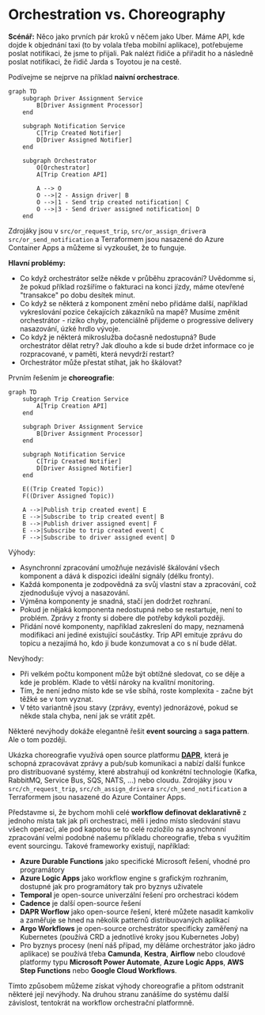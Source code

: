 # Orchestration vs. Choreography
**Scénář:** Něco jako prvních pár kroků v něčem jako Uber. Máme API, kde dojde k objednání taxi (to by volala třeba mobilní aplikace), potřebujeme poslat notifikaci, že jsme to přijali. Pak nalézt řidiče a přiřadit ho a následně poslat notifikaci, že řidič Jarda s Toyotou je na cestě.

Podívejme se nejprve na příklad **naivní orchestrace**.

```mermaid
graph TD
    subgraph Driver Assignment Service
        B[Driver Assignment Processor]
    end

    subgraph Notification Service
        C[Trip Created Notifier]
        D[Driver Assigned Notifier]
    end

    subgraph Orchestrator
        O[Orchestrator]
        A[Trip Creation API]

        A --> O
        O -->|2 - Assign driver| B
        O -->|1 - Send trip created notification| C
        O -->|3 - Send driver assigned notification| D
    end
```

Zdrojáky jsou v ```src/or_request_trip```, ```src/or_assign_driver```a ```src/or_send_notification``` a Terraformem jsou nasazené do Azure Container Apps a můžeme si vyzkoušet, že to funguje.

**Hlavní problémy:**
- Co když orchestrátor selže někde v průběhu zpracování? Uvědomme si, že pokud příklad rozšíříme o fakturaci na konci jízdy, máme otevřené "transakce" po dobu desítek minut.
- Co když se některá z komponent změní nebo přidáme další, například vykreslování pozice čekajících zákazníků na mapě? Musíme změnit orchestrátor - riziko chyby, potenciálně přijdeme o progressive delivery nasazování, úzké hrdlo vývoje.
- Co když je některá mikroslužba dočasně nedostupná? Bude orchestrátor dělat retry? Jak dlouho a kde si bude držet informace co je rozpracované, v paměti, která nevydrží restart?
- Orchestrátor může přestat stíhat, jak ho škálovat?

Prvním řešením je **choreografie**:

```mermaid
graph TD
    subgraph Trip Creation Service
        A[Trip Creation API]
    end

    subgraph Driver Assignment Service
        B[Driver Assignment Processor]
    end

    subgraph Notification Service
        C[Trip Created Notifier]
        D[Driver Assigned Notifier]
    end

    E((Trip Created Topic))
    F((Driver Assigned Topic))

    A -->|Publish trip created event| E
    E -->|Subscribe to trip created event| B
    B -->|Publish driver assigned event| F
    E -->|Subscribe to trip created event| C
    F -->|Subscribe to driver assigned event| D
```

Výhody:
- Asynchronní zpracování umožňuje nezávislé škálování všech komponent a dává k dispozici ideální signály (délku fronty).
- Každá komponenta je zodpovědná za svůj vlastní stav a zpracování, což zjednodušuje vývoj a nasazování.
- Výměna komponenty je snadná, stačí jen dodržet rozhraní.
- Pokud je nějaká komponenta nedostupná nebo se restartuje, není to problém. Zprávy z fronty si dobere dle potřeby kdykoli později.
- Přidání nové komponenty, například zakreslení do mapy, neznamená modifikaci ani jediné existující součástky. Trip API emituje zprávu do topicu a nezajímá ho, kdo ji bude konzumovat a co s ní bude dělat.

Nevýhody:
- Při velkém počtu komponent může být obtížné sledovat, co se děje a kde je problém. Klade to větší nároky na kvalitní monitoring.
- Tím, že není jedno místo kde se vše sbíhá, roste komplexita - začne být těžké se v tom vyznat.
- V této variantně jsou stavy (zprávy, eventy) jednorázové, pokud se někde stala chyba, není jak se vrátit zpět.

Některé nevýhody dokáže elegantně řešit **event sourcing** a **saga pattern**. Ale o tom později.

Ukázka choreografie využívá open source platformu [**DAPR**](https://dapr.io/), která je schopná zpracovávat zprávy a pub/sub komunikaci a nabízí další funkce pro distribuované systémy, které abstrahují od konkrétní technologie (Kafka, RabbitMQ, Service Bus, SQS, NATS, ...) nebo cloudu. Zdrojáky jsou v ```src/ch_request_trip```, ```src/ch_assign_driver```a ```src/ch_send_notification``` a Terraformem jsou nasazené do Azure Container Apps.

Představme si, že bychom mohli celé **workflow definovat deklarativně** z jednoho místa tak jak při orchestraci, měli i jedno místo sledování stavu všech operací, ale pod kapotou se to celé rozložilo na asynchronní zpracování velmi podobné našemu příkladu choreografie, třeba s využitím event sourcingu. Takové frameworky existují, například:
- **Azure Durable Functions** jako specifické Microsoft řešení, vhodné pro programátory
- **Azure Logic Apps** jako workflow engine s grafickým rozhraním, dostupné jak pro programátory tak pro byznys uživatele
- **Temporal** je open-source univerzální řešení pro orchestraci kódem
- **Cadence** je další open-source řešení
- **DAPR Worflow** jako open-source řešení, které můžete nasadit kamkoliv a zaměřuje se hned na několik patternů distribuovaných aplikací
- **Argo Workflows** je open-source orchestrátor specificky zaměřený na Kubernetes (používá CRD a jednotlivé kroky jsou Kubernetes Joby)
- Pro byznys procesy (není náš případ, my děláme orchestrátor jako jádro aplikace) se používá třeba **Camunda**, **Kestra**, **Airflow** nebo cloudové platformy typu **Microsoft Power Automate**, **Azure Logic Apps**, **AWS Step Functions** nebo **Google Cloud Workflows**.

Tímto způsobem můžeme získat výhody choreografie a přitom odstranit některé její nevýhody. Na druhou stranu zanášíme do systému další závislost, tentokrát na workflow orchestrační platformně.